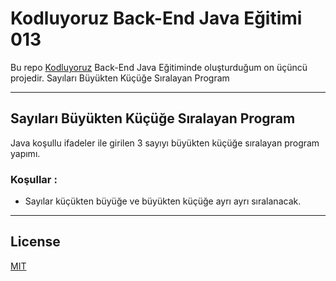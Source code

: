 # Kodluyoruz Back-End Java Eğitimi 013

Bu repo [Kodluyoruz](https://www.kodluyoruz.org) Back-End Java Eğitiminde 
oluşturduğum on üçüncü projedir.
Sayıları Büyükten Küçüğe Sıralayan Program

---
## Sayıları Büyükten Küçüğe Sıralayan Program

Java koşullu ifadeler ile girilen 3 sayıyı büyükten küçüğe sıralayan program yapımı.

### Koşullar :

* Sayılar küçükten büyüğe ve büyükten küçüğe ayrı ayrı sıralanacak.

---

## License
[MIT](https://choosealicense.com/licenses/mit/)
